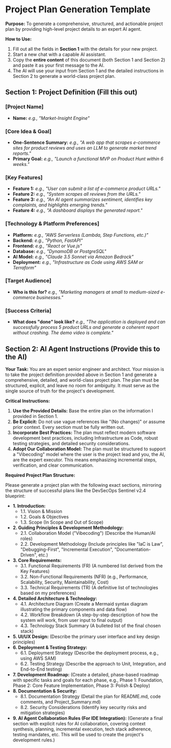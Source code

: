 # **Project Plan Generation Template**

**Purpose:** To generate a comprehensive, structured, and actionable project plan by providing high-level project details to an expert AI agent.

**How to Use:**

1. Fill out all the fields in **Section 1** with the details for your new project.  
2. Start a new chat with a capable AI assistant.  
3. Copy the **entire content** of this document (both Section 1 and Section 2\) and paste it as your first message to the AI.  
4. The AI will use your input from Section 1 and the detailed instructions in Section 2 to generate a world-class project plan.

## **Section 1: Project Definition (Fill this out)**

### **\[Project Name\]**

* **Name:** *e.g., "Market-Insight Engine"*

### **\[Core Idea & Goal\]**

* **One-Sentence Summary:** *e.g., "A web app that scrapes e-commerce sites for product reviews and uses an LLM to generate market trend reports."*  
* **Primary Goal:** *e.g., "Launch a functional MVP on Product Hunt within 6 weeks."*

### **\[Key Features\]**

* **Feature 1:** *e.g., "User can submit a list of e-commerce product URLs."*  
* **Feature 2:** *e.g., "System scrapes all reviews from the URLs."*  
* **Feature 3:** *e.g., "An AI agent summarizes sentiment, identifies key complaints, and highlights emerging trends."*  
* **Feature 4:** *e.g., "A dashboard displays the generated report."*

### **\[Technology & Platform Preferences\]**

* **Platform:** *e.g., "AWS Serverless (Lambda, Step Functions, etc.)"*  
* **Backend:** *e.g., "Python, FastAPI"*  
* **Frontend:** *e.g., "React or Vue.js"*  
* **Database:** *e.g., "DynamoDB or PostgreSQL"*  
* **AI Model:** *e.g., "Claude 3.5 Sonnet via Amazon Bedrock"*  
* **Deployment:** *e.g., "Infrastructure as Code using AWS SAM or Terraform"*

### **\[Target Audience\]**

* **Who is this for?** *e.g., "Marketing managers at small to medium-sized e-commerce businesses."*

### **\[Success Criteria\]**

* **What does "done" look like?** *e.g., "The application is deployed and can successfully process 5 product URLs and generate a coherent report without crashing. The demo video is complete."*

## **Section 2: AI Agent Instructions (Provide this to the AI)**

**Your Task:** You are an expert senior engineer and architect. Your mission is to take the project definition provided above in Section 1 and generate a comprehensive, detailed, and world-class project plan. The plan must be structured, explicit, and leave no room for ambiguity. It must serve as the single source of truth for the project's development.

**Critical Instructions:**

1. **Use the Provided Details:** Base the entire plan on the information I provided in Section 1\.  
2. **Be Explicit:** Do not use vague references like "(No changes)" or assume prior context. Every section must be fully written out.  
3. **Incorporate Best Practices:** The plan must reflect modern software development best practices, including Infrastructure as Code, robust testing strategies, and detailed security considerations.  
4. **Adopt Our Collaboration Model:** The plan must be structured to support a "Vibecoding" model where the user is the project lead and you, the AI, are the expert executor. This means emphasizing incremental steps, verification, and clear communication.

**Required Project Plan Structure:**

Please generate a project plan with the following exact sections, mirroring the structure of successful plans like the DevSecOps Sentinel v2.4 blueprint:

* **1\. Introduction:**  
  * 1.1. Vision & Mission  
  * 1.2. Goals & Objectives  
  * 1.3. Scope (In Scope and Out of Scope)  
* **2\. Guiding Principles & Development Methodology:**  
  * 2.1. Collaboration Model ("Vibecoding") (Describe the Human/AI roles)  
  * 2.2. Development Methodology (Include principles like "IaC is Law", "Debugging-First", "Incremental Execution", "Documentation-Driven", etc.)  
* **3\. Core Requirements:**  
  * 3.1. Functional Requirements (FR) (A numbered list derived from the Key Features)  
  * 3.2. Non-Functional Requirements (NFR) (e.g., Performance, Scalability, Security, Maintainability, Cost)  
  * 3.3. Technical Requirements (TR) (A definitive list of technologies based on my preferences)  
* **4\. Detailed Architecture & Technology:**  
  * 4.1. Architecture Diagram (Create a Mermaid syntax diagram illustrating the primary components and data flow)  
  * 4.2. Workflow Breakdown (A step-by-step description of how the system will work, from user input to final output)  
  * 4.3. Technology Stack Summary (A bulleted list of the final chosen stack)  
* **5\. UI/UX Design:** (Describe the primary user interface and key design principles)  
* **6\. Deployment & Testing Strategy:**  
  * 6.1. Deployment Strategy (Describe the deployment process, e.g., using AWS SAM)  
  * 6.2. Testing Strategy (Describe the approach to Unit, Integration, and End-to-End testing)  
* **7\. Development Roadmap:** (Create a detailed, phase-based roadmap with specific tasks and goals for each phase, e.g., Phase 1: Foundation, Phase 2: Core Feature Implementation, Phase 3: Polish & Deploy)  
* **8\. Documentation & Security:**  
  * 8.1. Documentation Strategy (Detail the plan for README.md, code comments, and Project\_Summary.md)  
  * 8.2. Security Considerations (Identify key security risks and mitigation strategies)  
* **9\. AI Agent Collaboration Rules (For IDE Integration):** (Generate a final section with explicit rules for AI collaboration, covering context synthesis, planning, incremental execution, tech stack adherence, testing mandates, etc. This will be used to create the project's development rules.)